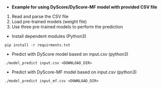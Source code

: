 * **Example for using DyScore/DyScore-MF model with provided CSV file**

1. Read and parse the CSV file
2. Load pre-trained models (weight file)
3. Use three pre-trained models to perform the prediction


* Install dependent modules (Python3)
```
pip install -r requirments.txt
```


* Predict with DyScore model based on input.csv (python3)

```
./model_predict input.csv <DOWNLOAD_DIR>
```

* Predict with DyScore-MF model based on input.csv (python3)

```
./model_predict input_mf.csv <DOWNLOAD_DIR>
```
